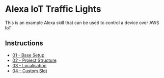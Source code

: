 # Alexa IoT Traffic Lights

This is an example Alexa skill that can be used to control a device over AWS IoT

## Instructions

- [01 - Base Setup](instructions/01_base_setup.md)
- [02 - Project Structure](instructions/02_project_structure.md)
- [03 - Localisation](instructions/03_localisation.md)
- [04 - Custom Slot](instructions/04_custom_slot.md)
